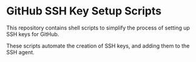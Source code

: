 # GitHub SSH Key Setup Scripts

This repository contains shell scripts to simplify the process of setting up SSH keys for GitHub. 

These scripts automate the creation of SSH keys, and adding them to the SSH agent.
